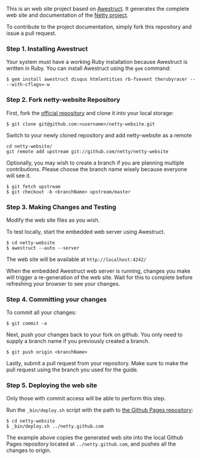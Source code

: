 This is an web site project based on [Awestruct](http://awestruct.org/).  It generates the complete web site and documentation of the [Netty project](http://netty.io/).  

To contribute to the project documentation, simply fork this repository and issue a pull request.


### Step 1. Installing Awestruct

Your system must have a working Ruby installation because Awestruct is written in Ruby.  You can install Awestruct using the `gem` command:

    $ gem install awestruct disqus htmlentities rb-fsevent therubyracer -- --with-cflags=-w


### Step 2. Fork netty-website Repository

First, fork the [official repository](https://github.com/netty/netty-website) and clone it into your local storage:

    $ git clone git@github.com:<username>/netty-website.git
    
Switch to your newly cloned repository and add netty-website as a remote
    
    cd netty-website/
    git remote add upstream git://github.com/netty/netty-website
    
Optionally, you may wish to create a branch if you are planning multiple contributions. Please choose the branch name wisely because everyone will see it.
    
    $ git fetch upstream
    $ git checkout -b <branchName> upstream/master


### Step 3. Making Changes and Testing

Modify the web site files as you wish.

To test locally, start the embedded web server using Awestruct.

    $ cd netty-website
    $ awestruct --auto --server

The web site will be available at `http://localhost:4242/`

When the embedded Awestruct web server is running, changes you make will trigger a re-generation of the web site. Wait for this to complete before refreshing your browser to see your changes.


### Step 4. Committing your changes

To commit all your changes:

    $ git commit -a

Next, push your changes back to your fork on github. You only need to supply a branch name if you previously created a branch.

    $ git push origin <branchName>

Lastly, submit a pull request from your repository. Make sure to make the pull request using the branch you used for the guide.


### Step 5. Deploying the web site

Only those with commit access will be able to perform this step.

Run the `_bin/deploy.sh` script with the path to [the Github Pages repository](https://github.com/netty/netty.github.com/):

    $ cd netty-website
    $ _bin/deploy.sh ../netty.github.com

The example above copies the generated web site into the local Github Pages repository located at `../netty.github.com`, and pushes all the changes to origin.

